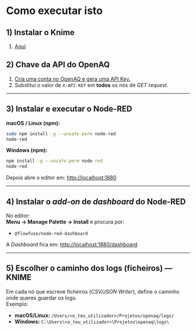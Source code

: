 # Como executar isto

## 1) Instalar o Knime

1. [Aqui](https://www.knime.com/downloads)

## 2) Chave da API do OpenAQ

1. [Cria uma conta no OpenAQ e gera uma API Key.](https://explore.openaq.org/register)  
2. Substitui o valor de `X-API-KEY` em **todos** os nós de *GET request*.

---

## 3) Instalar e executar o Node-RED

**macOS / Linux (npm):**
~~~bash
sudo npm install -g --unsafe-perm node-red
node-red
~~~

**Windows (npm):**
~~~cmd
npm install -g --unsafe-perm node-red
node-red
~~~

Depois abre o editor em: [http://localhost:1880](http://localhost:1880)

---

## 4) Instalar o *add-on* de *dashboard* do Node-RED

No editor:  
**Menu → Manage Palette → Install** e procura por:
- `@flowfuse/node-red-dashboard`

A *Dashboard* fica em: [http://localhost:1880/dashboard](http://localhost:1880/dashboard)

---

## 5) Escolher o caminho dos logs (ficheiros) — KNIME

Em cada nó que escreve ficheiros (*CSV/JSON Writer*), define o caminho onde queres guardar os logs.  
Exemplo:
- **macOS/Linux:** `/Users/<o_teu_utilizador>/Projetos/openaq/logs/`
- **Windows:** `C:\Users\<o_teu_utilizador>\Projetos\openaq\logs\`
